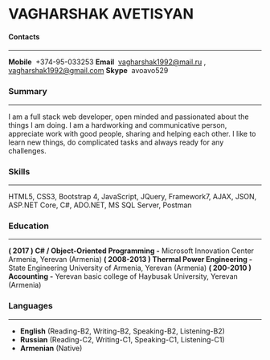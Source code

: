 # VAGHARSHAK AVETISYAN

#### Contacts
***
**Mobile**  &nbsp;+374-95-033253
**Email** &nbsp;vagharshak1992@mail.ru , vagharshak1992@gmail.com
**Skype** &nbsp;avoavo529

### Summary
***
I am a full stack web developer, open minded and passionated about the things I am doing. I am a hardworking and communicative person, appreciate work with good people, sharing and helping each other. I like to learn new things, do complicated tasks and always ready for any challenges.

### Skills
***
HTML5, CSS3, Bootstrap 4, JavaScript, JQuery, Framework7, AJAX, JSON, ASP.NET Core, C#, ADO.NET, MS SQL Server, Postman

### Education
***
**( 2017 ) C# / Object-Oriented Programming -** Microsoft Innovation Center Armenia, Yerevan (Armenia)
**( 2008-2013 ) Thermal Power Engineering -** State Engineering University of Armenia, Yerevan (Armenia)
**( 200-2010 ) Accounting -** Yerevan basic college of Haybusak University, Yerevan (Armenia)

### Languages
***
* **English** (Reading-B2, Writing-B2, Speaking-B2, Listening-B2)
* **Russian** (Reading-C2, Writing-C1, Speaking-C1, Listening-C1)
* **Armenian** (Native) 
